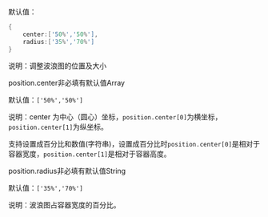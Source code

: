 默认值：

```d
{
    center:['50%','50%'],
    radius:['35%','70%']
}
```

说明：调整波浪图的位置及大小

<p class='ev_expand_title'>position.center<span class='ev_expand_required'>非必填</span><span class='ev_expand_defaults'>有默认值</span><span class='ev_expand_type'>Array</span>

<p class='ev_expand_introduce'>默认值：<code>['50%','50%']</code>

<p class='ev_expand_introduce'>说明：center 为中心（圆心）坐标，<code>position.center[0]</code>为横坐标，<code>position.center[1]</code>为纵坐标。
<p class='ev_expand_introduce'>支持设置成百分比和数值(字符串)，设置成百分比时<code>position.center[0]</code>是相对于容器宽度，<code>position.center[1]</code>是相对于容器高度。

<p class='ev_expand_title'>position.radius<span class='ev_expand_required'>非必填</span><span class='ev_expand_defaults'>有默认值</span><span class='ev_expand_type'>String</span>

<p class='ev_expand_introduce'>默认值：<code>['35%','70%']</code>

<p class='ev_expand_introduce'>说明：波浪图占容器宽度的百分比。
